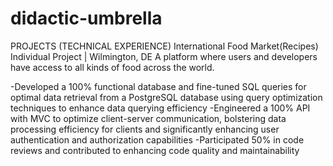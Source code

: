 # didactic-umbrella

PROJECTS (TECHNICAL EXPERIENCE)
International Food Market(Recipes)
Individual Project | Wilmington, DE
A platform where users and developers have access to all kinds of food across the world.

-Developed a 100% functional database and fine-tuned SQL queries for optimal data retrieval from a PostgreSQL database using query optimization techniques to enhance data querying efficiency
-Engineered a 100% API with MVC  to optimize client-server communication, bolstering data processing efficiency for clients and significantly enhancing user authentication and authorization capabilities
-Participated 50% in code reviews and contributed to enhancing code quality and maintainability
